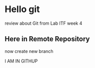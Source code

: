 # Hello git
review about Git from Lab ITF week 4
## Here in Remote Repository
now create new branch

I AM IN GITHUP
